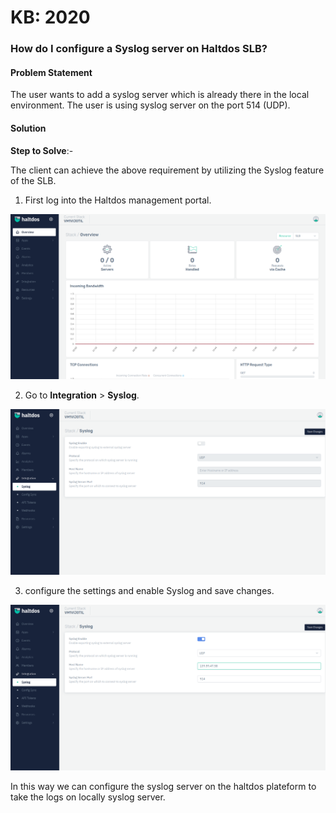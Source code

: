 # KB: 2020

### **How do I configure a Syslog server on Haltdos SLB?**

#### **Problem Statement**

The user wants to add a syslog server which is already there in the local environment. The user is using syslog server on the port 514 (UDP).

#### **Solution**

**Step to Solve**:-

The client can achieve the above requirement by utilizing the Syslog feature of the SLB.

1. First log into the Haltdos management portal.

![](/img/adc/kb/v2/overview_kb_2020_1.png)

2. Go to **Integration** > **Syslog**.

![](/img/adc/kb/v2/syslog_kb_2020_2.png)

3. configure the settings and enable Syslog and save changes.

![](/img/adc/kb/v2/syslog_kb_2020_3.png)

In this way we can configure the syslog server on the haltdos plateform to take the logs on locally syslog server.
